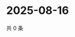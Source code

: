 # 2025-08-16

共 0 条

<!-- BEGIN ZHIHUQUESTIONS -->
<!-- 最后更新时间 Sat Aug 16 2025 07:11:28 GMT+0800 (China Standard Time) -->

<!-- END ZHIHUQUESTIONS -->
